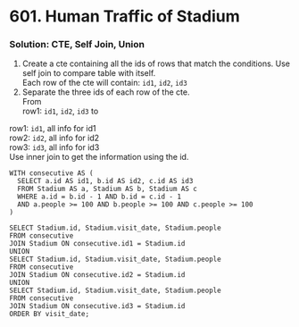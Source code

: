 # 601. Human Traffic of Stadium

### Solution: CTE, Self Join, Union
1. Create a cte containing all the ids of rows that match the conditions. Use self join to compare table with itself.  
Each row of the cte will contain: `id1`, `id2`, `id3`  
2. Separate the three ids of each row of the cte.  
From  
row1: `id1`, `id2`, `id3` to  

row1: `id1`, all info for id1  
row2: `id2`, all info for id2  
row3: `id3`, all info for id3  
Use inner join to get the information using the id.  

```
WITH consecutive AS (
  SELECT a.id AS id1, b.id AS id2, c.id AS id3
  FROM Stadium AS a, Stadium AS b, Stadium AS c
  WHERE a.id = b.id - 1 AND b.id = c.id - 1 
  AND a.people >= 100 AND b.people >= 100 AND c.people >= 100
)

SELECT Stadium.id, Stadium.visit_date, Stadium.people
FROM consecutive
JOIN Stadium ON consecutive.id1 = Stadium.id
UNION
SELECT Stadium.id, Stadium.visit_date, Stadium.people
FROM consecutive
JOIN Stadium ON consecutive.id2 = Stadium.id
UNION
SELECT Stadium.id, Stadium.visit_date, Stadium.people
FROM consecutive
JOIN Stadium ON consecutive.id3 = Stadium.id
ORDER BY visit_date;
```